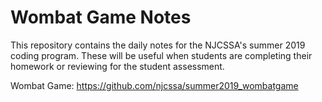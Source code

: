 # Wombat Game Notes

This repository contains the daily notes for the NJCSSA's summer 2019 coding program. These will be useful when students are completing their homework or reviewing for the student assessment.

Wombat Game: https://github.com/njcssa/summer2019_wombatgame